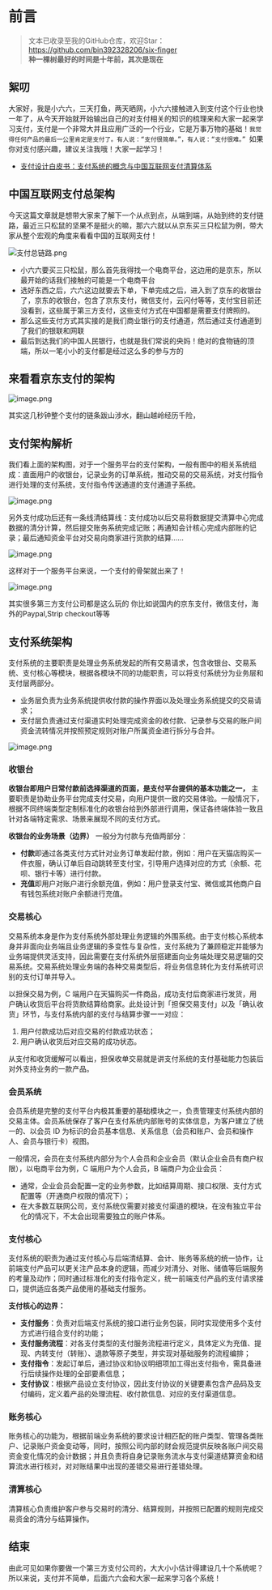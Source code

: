 # 前言
>文本已收录至我的GitHub仓库，欢迎Star：https://github.com/bin392328206/six-finger                             
> **种一棵树最好的时间是十年前，其次是现在**

## 絮叨
大家好，我是小六六，三天打鱼，两天晒网，小六六接触进入到支付这个行业也快一年了，从今天开始就开始输出自己的对支付相关的知识的梳理来和大家一起来学习支付，支付是一个非常大并且应用广泛的一个行业，它是万事万物的基础！```我觉得任何产品的最后一公里肯定是支付了。有人说：“支付很简单。”，有人说：“支付很难。” ```如果你对支付感兴趣，建议关注我哦！大家一起学习！

- [支付设计白皮书：支付系统的概念与中国互联网支付清算体系]()

## 中国互联网支付总架构
今天这篇文章就是想带大家来了解下一个从点到点，从端到端，从始到终的支付链路，最近三只松鼠的坚果不是挺火的嘛，那六六就以从京东买三只松鼠为例，带大家从整个宏观的角度来看看中国的互联网支付！



![支付总链路.png](https://p3-juejin.byteimg.com/tos-cn-i-k3u1fbpfcp/bebf806e833f462d84fe1081cb99768b~tplv-k3u1fbpfcp-watermark.image?)

- 小六六要买三只松鼠，那么首先我得找一个电商平台，这边用的是京东，所以最开始的话我们接触的可能是一个电商平台
- 选好东西之后，六六这边就要去下单，下单完成之后，进入到了京东的收银台了，京东的收银台，包含了京东支付，微信支付，云闪付等等，支付宝目前还没看到，这些属于第三方支付，这些支付方式在中国都是需要支付牌照的。
- 那么这些支付方式其实接的是我们商业银行的支付通道，然后通过支付通道到了我们的银联和网联
- 最后到达我们的中国人民银行，也就是我们常说的央妈！绝对的食物链的顶端，所以一笔小小的支付都是经过这么多的参与方的

## 来看看京东支付的架构

![image.png](https://p6-juejin.byteimg.com/tos-cn-i-k3u1fbpfcp/34ef8ce66b024246a57e621aa8c383b1~tplv-k3u1fbpfcp-watermark.image?)

其实这几秒钟整个支付的链条跋山涉水，翻山越岭经历千险，



## 支付架构解析
我们看上面的架构图，对于一个服务平台的支付架构，一般有图中的相关系统组成：直面用户的收银台，记录业务的订单系统，推动交易的交易系统，对支付指令进行处理的支付系统，支付指令传送通道的支付通道子系统。


![image.png](https://p9-juejin.byteimg.com/tos-cn-i-k3u1fbpfcp/b9894ac15dd74fac989e3bbc4790bec4~tplv-k3u1fbpfcp-watermark.image?)

另外支付成功后还有一条线清结算线：支付成功以后交易将数据提交清算中心完成数据的清分计算，然后提交账务系统完成记账；再通知会计核心完成内部账的记录；最后通知资金平台对交易向商家进行货款的结算……

![image.png](https://p6-juejin.byteimg.com/tos-cn-i-k3u1fbpfcp/6d4f05ca70ac4974a9a745c24c70a04d~tplv-k3u1fbpfcp-watermark.image?)

这样对于一个服务平台来说，一个支付的骨架就出来了！

![image.png](https://p9-juejin.byteimg.com/tos-cn-i-k3u1fbpfcp/38f4a06e48f94f04ab5e16a4df16913d~tplv-k3u1fbpfcp-watermark.image?)


其实很多第三方支付公司都是这么玩的 你比如说国内的京东支付，微信支付，海外的Paypal,Strip checkout等等

## 支付系统架构
支付系统的主要职责是处理业务系统发起的所有交易请求，包含收银台、交易系统、支付核心等模块，根据各模块不同的功能职责，可以将支付系统分为业务层和支付层两部分。

-   业务层负责为业务系统提供收付款的操作界面以及处理业务系统提交的交易请求；
-   支付层负责通过支付渠道实时处理完成资金的收付款、记录参与交易的账户间资金流转情况并按照预定规则对账户所属资金进行拆分与合并。

![image.png](https://p3-juejin.byteimg.com/tos-cn-i-k3u1fbpfcp/705d9dcf208e41f6843bbc00b1e6124f~tplv-k3u1fbpfcp-watermark.image?)



### 收银台
**收银台即用户日常付款前选择渠道的页面，是支付平台提供的基本功能之一，** 主要职责是协助业务平台完成支付交易，向用户提供一致的交易体验。一般情况下，根据不同终端类型定制标准化的收银台给到外部进行调用，保证各终端体验一致且针对各端特定需求、场景来展现不同的支付方式。

**收银台的业务场景（边界）** 一般分为付款与充值两部分：
-   **付款**即通过各类支付方式针对业务订单发起付款，例如：用户在天猫店购买一件衣服，确认订单后自动跳转至支付宝，引导用户选择对应的方式（余额、花呗、银行卡等）进行付款。
-   **充值**即用户对账户进行余额充值，例如：用户登录支付宝、微信或其他商户自有钱包系统对账户余额进行充值。

### 交易核心
交易系统本身是作为支付系统外部处理业务逻辑的外围系统。由于支付核心系统本身并非面向业务端且业务逻辑的多变性与复杂性，支付系统为了兼顾稳定并能够为业务端提供灵活支持，因此需要在支付系统外层搭建面向业务端处理交易逻辑的交易系统。交易系统处理业务端的各种交易类型后，将业务信息转化为支付系统可识别的支付订单并导入。

以担保交易为例，C 端用户在天猫购买一件商品，成功支付后商家进行发货，用户确认收货后平台将货款结算给商家。此处设计到「担保交易支付」以及「确认收货」环节，与支付系统内部的支付与结算步骤一一对应：

1.  用户付款成功后对应交易的付款成功状态；
1.  用户确认收货后对应交易的成功状态。

从支付和收货缓解可以看出，担保收单交易就是讲支付系统的支付基础能力包装后对外支持业务的一款产品。

### **会员系统**

会员系统是完整的支付平台内极其重要的基础模块之一，负责管理支付系统内部的交易主体。会员系统保存了客户在支付系统内部账号的实体信息，为客户建立了统一的、以会员 ID 为标识的会员基本信息、关系信息（会员和账户、会员和操作人、会员与银行卡）视图。

一般情况，会员在支付系统内部分为个人会员和企业会员（默认企业会员有商户权限），以电商平台为例，C 端用户为个人会员，B 端商户为企业会员：

-   通常，企业会员会配置一定的业务参数，比如结算周期、接口权限、支付方式配置等（开通商户权限的情况下）；
-   在大多数互联网公司，支付系统仅需要对接支付渠道的模块，在没有独立平台化的情况下，不太会出现需要独立的账户体系。


### **支付核心**
支付系统的职责为通过支付核心与后端清结算、会计、账务等系统的统一协作，让前端支付产品可以更关注产品本身的逻辑，而减少对清分、对账、储值等后端服务的考量及动作；同时通过标准化的支付指令定义，统一前端支付产品的支付请求接口，提供适应各类产品使用的基础支付服务。

**支付核心的边界：**

-   **支付服务**：负责对后端支付系统的接口进行业务包装，同时实现使用多个支付方式进行组合支付的功能；
-   **支付服务流程**：对各支付类型的支付服务流程进行定义，具体定义为充值、提现、内转支付（转账）、退款等原子类型，并实现对基础服务的流程编排；
-   **支付指令**：发起订单后，通过协议和协议明细项加工得出支付指令，需具备进行后续操作处理的全部要素信息；
-   **支付协议**：根据产品设立支付协议，因此支付协议的关键要素包含产品码及支付编码，定义着产品的处理流程、收付款信息、对应的支付渠道信息。

### **账务核心**
账务核心的功能为，根据前端业务系统的要求设计相匹配的账户类型、管理各类账户、记录账户资金变动等，同时，按照公司内部的财会规范提供反映各账户间交易资金变化情况的会计数据；并且负责将自身记录账务流水与支付渠道结算资金和结算流水进行核对，对对账结果中出现的差错交易进行差错处理。

### 清算核心
清算核心负责维护客户参与交易时的清分、结算规则，并按照已配置的规则完成交易资金的清分与结算操作。


## 结束

由此可见如果你要做一个第三方支付公司的，大大小小估计得建设几十个系统呢？所以来说，支付并不简单，后面六六会和大家一起来学习各个系统！
